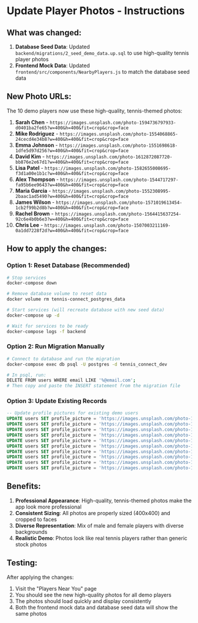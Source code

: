 # Update Player Photos - Instructions

## What was changed:

1. **Database Seed Data**: Updated `backend/migrations/2_seed_demo_data.up.sql` to use high-quality tennis player photos
2. **Frontend Mock Data**: Updated `frontend/src/components/NearbyPlayers.js` to match the database seed data

## New Photo URLs:

The 10 demo players now use these high-quality, tennis-themed photos:

1. **Sarah Chen** - `https://images.unsplash.com/photo-1594736797933-d0401ba2fe65?w=400&h=400&fit=crop&crop=face`
2. **Mike Rodriguez** - `https://images.unsplash.com/photo-1554068865-24cecd4e34b8?w=400&h=400&fit=crop&crop=face`
3. **Emma Johnson** - `https://images.unsplash.com/photo-1551698618-1dfe5d97d256?w=400&h=400&fit=crop&crop=face`
4. **David Kim** - `https://images.unsplash.com/photo-1612872087720-bb876e2e67d1?w=400&h=400&fit=crop&crop=face`
5. **Lisa Patel** - `https://images.unsplash.com/photo-1582655008695-f3d1a00e1b1c?w=400&h=400&fit=crop&crop=face`
6. **Alex Thompson** - `https://images.unsplash.com/photo-1544717297-fa95b6ee9643?w=400&h=400&fit=crop&crop=face`
7. **Maria Garcia** - `https://images.unsplash.com/photo-1552308995-2baac1ad5490?w=400&h=400&fit=crop&crop=face`
8. **James Wilson** - `https://images.unsplash.com/photo-1571019613454-1cb2f99b2d8b?w=400&h=400&fit=crop&crop=face`
9. **Rachel Brown** - `https://images.unsplash.com/photo-1564415637254-92c6e4b0b6e3?w=400&h=400&fit=crop&crop=face`
10. **Chris Lee** - `https://images.unsplash.com/photo-1507003211169-0a1dd7228f2d?w=400&h=400&fit=crop&crop=face`

## How to apply the changes:

### Option 1: Reset Database (Recommended)
```bash
# Stop services
docker-compose down

# Remove database volume to reset data
docker volume rm tennis-connect_postgres_data

# Start services (will recreate database with new seed data)
docker-compose up -d

# Wait for services to be ready
docker-compose logs -f backend
```

### Option 2: Run Migration Manually
```bash
# Connect to database and run the migration
docker-compose exec db psql -U postgres -d tennis_connect_dev

# In psql, run:
DELETE FROM users WHERE email LIKE '%@email.com';
# Then copy and paste the INSERT statement from the migration file
```

### Option 3: Update Existing Records
```sql
-- Update profile pictures for existing demo users
UPDATE users SET profile_picture = 'https://images.unsplash.com/photo-1594736797933-d0401ba2fe65?w=400&h=400&fit=crop&crop=face' WHERE email = 'sarah.chen@email.com';
UPDATE users SET profile_picture = 'https://images.unsplash.com/photo-1554068865-24cecd4e34b8?w=400&h=400&fit=crop&crop=face' WHERE email = 'mike.rodriguez@email.com';
UPDATE users SET profile_picture = 'https://images.unsplash.com/photo-1551698618-1dfe5d97d256?w=400&h=400&fit=crop&crop=face' WHERE email = 'emma.johnson@email.com';
UPDATE users SET profile_picture = 'https://images.unsplash.com/photo-1612872087720-bb876e2e67d1?w=400&h=400&fit=crop&crop=face' WHERE email = 'david.kim@email.com';
UPDATE users SET profile_picture = 'https://images.unsplash.com/photo-1582655008695-f3d1a00e1b1c?w=400&h=400&fit=crop&crop=face' WHERE email = 'lisa.patel@email.com';
UPDATE users SET profile_picture = 'https://images.unsplash.com/photo-1544717297-fa95b6ee9643?w=400&h=400&fit=crop&crop=face' WHERE email = 'alex.thompson@email.com';
UPDATE users SET profile_picture = 'https://images.unsplash.com/photo-1552308995-2baac1ad5490?w=400&h=400&fit=crop&crop=face' WHERE email = 'maria.garcia@email.com';
UPDATE users SET profile_picture = 'https://images.unsplash.com/photo-1571019613454-1cb2f99b2d8b?w=400&h=400&fit=crop&crop=face' WHERE email = 'james.wilson@email.com';
UPDATE users SET profile_picture = 'https://images.unsplash.com/photo-1564415637254-92c6e4b0b6e3?w=400&h=400&fit=crop&crop=face' WHERE email = 'rachel.brown@email.com';
UPDATE users SET profile_picture = 'https://images.unsplash.com/photo-1507003211169-0a1dd7228f2d?w=400&h=400&fit=crop&crop=face' WHERE email = 'chris.lee@email.com';
```

## Benefits:

1. **Professional Appearance**: High-quality, tennis-themed photos make the app look more professional
2. **Consistent Sizing**: All photos are properly sized (400x400) and cropped to faces
3. **Diverse Representation**: Mix of male and female players with diverse backgrounds
4. **Realistic Demo**: Photos look like real tennis players rather than generic stock photos

## Testing:

After applying the changes:
1. Visit the "Players Near You" page
2. You should see the new high-quality photos for all demo players
3. The photos should load quickly and display consistently
4. Both the frontend mock data and database seed data will show the same photos 